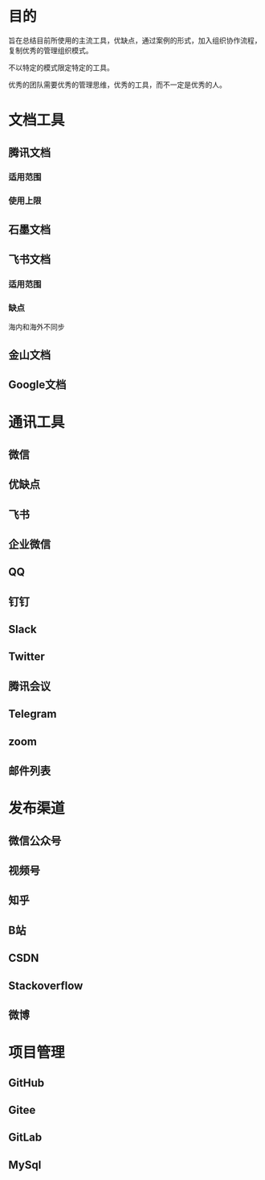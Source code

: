 # 目的

旨在总结目前所使用的主流工具，优缺点，通过案例的形式，加入组织协作流程，复制优秀的管理组织模式。

不以特定的模式限定特定的工具。

优秀的团队需要优秀的管理思维，优秀的工具，而不一定是优秀的人。

# 文档工具

## 腾讯文档

### 适用范围

### 使用上限

## 石墨文档

## 飞书文档

### 适用范围

### 缺点

海内和海外不同步

## 金山文档

## Google文档

# 通讯工具

## 微信

## 优缺点

## 飞书

## 企业微信

## QQ

## 钉钉

## Slack

## Twitter

## 腾讯会议

## Telegram

## zoom

## 邮件列表

# 发布渠道

## 微信公众号

## 视频号

## 知乎

## B站

## CSDN

## Stackoverflow

## 微博

# 项目管理

## GitHub

## Gitee

## GitLab

## MySql



